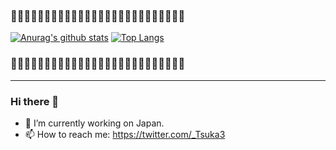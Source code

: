 ### 🧸🌼🧸🌼🧸🌼🧸🌼🧸🌼🧸🌼🧸🌼🧸🌼🧸🌼🧸🌼🧸🌼🧸🌼🧸🌼  
[![Anurag's github stats](https://github-readme-stats.vercel.app/api?username=Ishizuka427&show_icons=true&theme=radical)](https://github.com/anuraghazra/github-readme-stats)
[![Top Langs](https://github-readme-stats.vercel.app/api/top-langs/?username=Ishizuka427&theme=radical)](https://github.com/anuraghazra/github-readme-stats)  
### 🧸🌼🧸🌼🧸🌼🧸🌼🧸🌼🧸🌼🧸🌼🧸🌼🧸🌼🧸🌼🧸🌼🧸🌼🧸🌼
---

### Hi there 👋

<!--
**Ishizuka427/Ishizuka427** is a ✨ _special_ ✨ repository because its `README.md` (this file) appears on your GitHub profile.

Here are some ideas to get you started:
-->

- 🔭 I’m currently working on Japan.
- 📫 How to reach me: https://twitter.com/_Tsuka3
